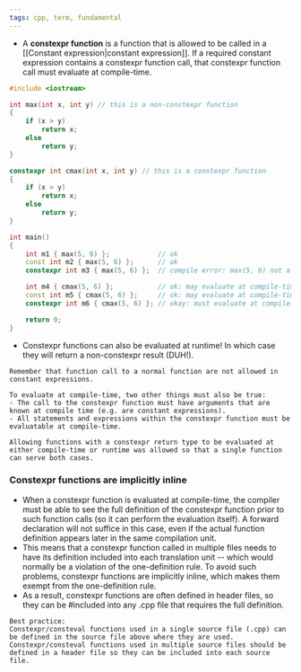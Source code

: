 ```yaml
---
tags: cpp, term, fundamental
---
```


- A **constexpr function** is a function that is allowed to be called in a [[Constant expression|constant expression]]. If a required constant expression contains a constexpr function call, that constexpr function call must evaluate at compile-time.

```cpp
#include <iostream>

int max(int x, int y) // this is a non-constexpr function
{
    if (x > y)
        return x;
    else
        return y;
}

constexpr int cmax(int x, int y) // this is a constexpr function
{
    if (x > y)
        return x;
    else
        return y;
}

int main()
{
    int m1 { max(5, 6) };            // ok
    const int m2 { max(5, 6) };      // ok
    constexpr int m3 { max(5, 6) };  // compile error: max(5, 6) not a constant expression

    int m4 { cmax(5, 6) };           // ok: may evaluate at compile-time or runtime
    const int m5 { cmax(5, 6) };     // ok: may evaluate at compile-time or runtime
    constexpr int m6 { cmax(5, 6) }; // okay: must evaluate at compile-time

    return 0;
}
```

- Constexpr functions can also be evaluated at runtime! In which case they will return a non-constexpr result (DUH!).
  
```ad-note
Remember that function call to a normal function are not allowed in constant expressions.
```

```ad-info
To evaluate at compile-time, two other things must also be true:
- The call to the constexpr function must have arguments that are known at compile time (e.g. are constant expressions).
- All statements and expressions within the constexpr function must be evaluatable at compile-time.
```

```ad-note
Allowing functions with a constexpr return type to be evaluated at either compile-time or runtime was allowed so that a single function can serve both cases.
```

### Constexpr functions are implicitly inline
- When a constexpr function is evaluated at compile-time, the compiler must be able to see the full definition of the constexpr function prior to such function calls (so it can perform the evaluation itself). A forward declaration will not suffice in this case, even if the actual function definition appears later in the same compilation unit.
- This means that a constexpr function called in multiple files needs to have its definition included into each translation unit -- which would normally be a violation of the one-definition rule. To avoid such problems, constexpr functions are implicitly inline, which makes them exempt from the one-definition rule.
- As a result, constexpr functions are often defined in header files, so they can be \#included into any .cpp file that requires the full definition.

```ad-tip
Best practice:
Constexpr/consteval functions used in a single source file (.cpp) can be defined in the source file above where they are used.
Constexpr/consteval functions used in multiple source files should be defined in a header file so they can be included into each source file.
```